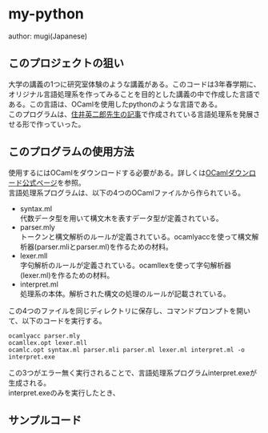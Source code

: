 # my-python
author: mugi(Japanese)

## このプロジェクトの狙い
大学の講義の1つに研究室体験のような講義がある。このコードは3年春学期に、オリジナル言語処理系を作ってみることを目的とした講義の中で作成した言語である。この言語は、OCamlを使用したpythonのような言語である。  
このプログラムは、[住井英二郎先生の記事](https://xtech.nikkei.com/it/article/COLUMN/20060808/245369/)で作成されている言語処理系を発展させる形で作っていった。

## このプログラムの使用方法
使用するにはOCamlをダウンロードする必要がある。詳しくは[OCamlダウンロード公式ページ](https://ocaml.org/install)を参照。   
言語処理系プログラムは、以下の4つのOCamlファイルから作られている。  
- syntax.ml  
代数データ型を用いて構文木を表すデータ型が定義されている。
- parser.mly  
トークンと構文解析のルールが定義されている。ocamlyaccを使って構文解析器(parser.mliとparser.ml)を作るための材料。
- lexer.mll  
字句解析のルールが定義されている。ocamllexを使って字句解析器(lexer.ml)を作るための材料。
- interpret.ml  
処理系の本体。解析された構文の処理のルールが記載されている。

この4つのファイルを同じディレクトリに保存し、コマンドプロンプトを開いて、以下のコードを実行する。
```
ocamlyacc parser.mly
ocamllex.opt lexer.mll
ocamlc.opt syntax.ml parser.mli parser.ml lexer.ml interpret.ml -o interpret.exe
```
この3つがエラー無く実行されることで、言語処理系プログラムinterpret.exeが生成される。  
interpret.exeのみを実行したとき、

## サンプルコード
